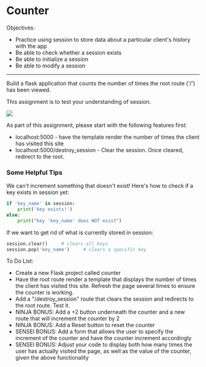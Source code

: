 <h1>Counter</h1>

<p>Objectives:</p>
<ul>
    <li>Practice using session to store data about a particular client's history with the app</li>
    <li>Be able to check whether a session exists</li>
    <li>Be able to initialize a session</li>
    <li>Be able to modify a session</li>
</ul>

<hr>

<p>Build a flask application that counts the number of times the root route ('/') has been viewed. </p>

<p>This assignment is to test your understanding of session.</p>

<img src="https://github.com/alirabah93/Coding-Dojo/blob/master/python/flask/counter/screenshots/pic.jpg"/>

<p>As part of this assignment, please start with the following features first:</p>

<ul>
    <li>localhost:5000 - have the template render the number of times the client has visited this site</li>
    <li>localhost:5000/destroy_session - Clear the session. Once cleared, redirect to the root.</li>
</ul>

<h3>Some Helpful Tips</h3>

<p>We can't increment something that doesn't exist! Here's how to check if a key exists in session yet:</p>

```python
if 'key_name' in session:
    print('key exists!')
else:
    print("key 'key_name' does NOT exist")
```

<p>If we want to get rid of what is currently stored in session:</p>

```python
session.clear()		# clears all keys
session.pop('key_name')		# clears a specific key
```


<p>To Do List:</p>
<ul>
    <li>Create a new Flask project called counter</li>
    <li>Have the root route render a template that displays the number of times the client has visited this site. Refresh the page several times to ensure the counter is working.</li>
    <li>Add a "/destroy_session" route that clears the session and redirects to the root route. Test it.</li>
    <li>NINJA BONUS: Add a +2 button underneath the counter and a new route that will increment the counter by 2</li>
    <li>NINJA BONUS: Add a Reset button to reset the counter</li>
    <li>SENSEI BONUS: Add a form that allows the user to specify the increment of the counter and have the counter increment accordingly</li>
    <li>SENSEI BONUS: Adjust your code to display both how many times the user has actually visited the page, as well as the value of the counter, given the above functionality</li>
</ul>


